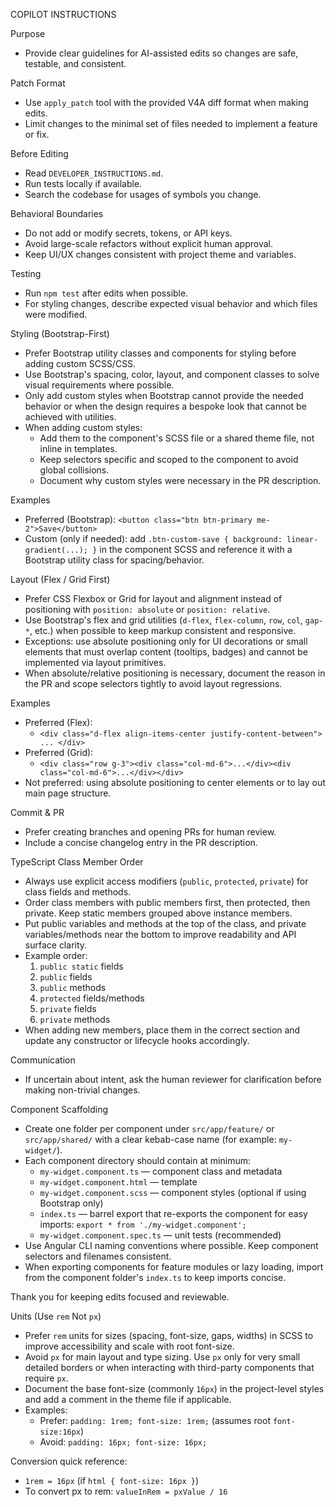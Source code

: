 COPILOT INSTRUCTIONS

Purpose
- Provide clear guidelines for AI-assisted edits so changes are safe, testable, and consistent.

Patch Format
- Use `apply_patch` tool with the provided V4A diff format when making edits.
- Limit changes to the minimal set of files needed to implement a feature or fix.

Before Editing
- Read `DEVELOPER_INSTRUCTIONS.md`.
- Run tests locally if available.
- Search the codebase for usages of symbols you change.

Behavioral Boundaries
- Do not add or modify secrets, tokens, or API keys.
- Avoid large-scale refactors without explicit human approval.
- Keep UI/UX changes consistent with project theme and variables.

Testing
- Run `npm test` after edits when possible.
- For styling changes, describe expected visual behavior and which files were modified.

Styling (Bootstrap-First)
- Prefer Bootstrap utility classes and components for styling before adding custom SCSS/CSS.
- Use Bootstrap's spacing, color, layout, and component classes to solve visual requirements where possible.
- Only add custom styles when Bootstrap cannot provide the needed behavior or when the design requires a bespoke look that cannot be achieved with utilities.
- When adding custom styles:
	- Add them to the component's SCSS file or a shared theme file, not inline in templates.
	- Keep selectors specific and scoped to the component to avoid global collisions.
	- Document why custom styles were necessary in the PR description.

Examples
- Preferred (Bootstrap): `<button class="btn btn-primary me-2">Save</button>`
- Custom (only if needed): add `.btn-custom-save { background: linear-gradient(...); }` in the component SCSS and reference it with a Bootstrap utility class for spacing/behavior.

Layout (Flex / Grid First)
- Prefer CSS Flexbox or Grid for layout and alignment instead of positioning with `position: absolute` or `position: relative`.
- Use Bootstrap's flex and grid utilities (`d-flex`, `flex-column`, `row`, `col`, `gap-*`, etc.) when possible to keep markup consistent and responsive.
- Exceptions: use absolute positioning only for UI decorations or small elements that must overlap content (tooltips, badges) and cannot be implemented via layout primitives.
- When absolute/relative positioning is necessary, document the reason in the PR and scope selectors tightly to avoid layout regressions.

Examples
- Preferred (Flex):
	- `<div class="d-flex align-items-center justify-content-between"> ... </div>`
- Preferred (Grid):
	- `<div class="row g-3"><div class="col-md-6">...</div><div class="col-md-6">...</div></div>`
- Not preferred: using absolute positioning to center elements or to lay out main page structure.

Commit & PR
- Prefer creating branches and opening PRs for human review.
- Include a concise changelog entry in the PR description.

TypeScript Class Member Order
- Always use explicit access modifiers (`public`, `protected`, `private`) for class fields and methods.
- Order class members with public members first, then protected, then private. Keep static members grouped above instance members.
- Put public variables and methods at the top of the class, and private variables/methods near the bottom to improve readability and API surface clarity.
- Example order:
	1. `public static` fields
	2. `public` fields
	3. `public` methods
	4. `protected` fields/methods
	5. `private` fields
	6. `private` methods
- When adding new members, place them in the correct section and update any constructor or lifecycle hooks accordingly.

Communication
- If uncertain about intent, ask the human reviewer for clarification before making non-trivial changes.

Component Scaffolding
- Create one folder per component under `src/app/feature/` or `src/app/shared/` with a clear kebab-case name (for example: `my-widget/`).
- Each component directory should contain at minimum:
	- `my-widget.component.ts` — component class and metadata
	- `my-widget.component.html` — template
	- `my-widget.component.scss` — component styles (optional if using Bootstrap only)
	- `index.ts` — barrel export that re-exports the component for easy imports: `export * from './my-widget.component';`
	- `my-widget.component.spec.ts` — unit tests (recommended)
- Use Angular CLI naming conventions where possible. Keep component selectors and filenames consistent.
- When exporting components for feature modules or lazy loading, import from the component folder's `index.ts` to keep imports concise.

Thank you for keeping edits focused and reviewable.

Units (Use `rem` Not `px`)
- Prefer `rem` units for sizes (spacing, font-size, gaps, widths) in SCSS to improve accessibility and scale with root font-size.
- Avoid `px` for main layout and type sizing. Use `px` only for very small detailed borders or when interacting with third-party components that require `px`.
- Document the base font-size (commonly `16px`) in the project-level styles and add a comment in the theme file if applicable.
- Examples:
	- Prefer: `padding: 1rem; font-size: 1rem;`  (assumes root `font-size:16px`)
	- Avoid: `padding: 16px; font-size: 16px;`

Conversion quick reference:
- `1rem = 16px` (if `html { font-size: 16px }`)
- To convert px to rem: `valueInRem = pxValue / 16`
